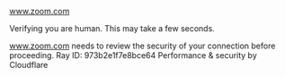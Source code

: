 www.zoom.com

Verifying you are human. This may take a few seconds.

www.zoom.com needs to review the security of your connection before proceeding.
Ray ID: 973b2e1f7e8bce64
Performance & security by Cloudflare